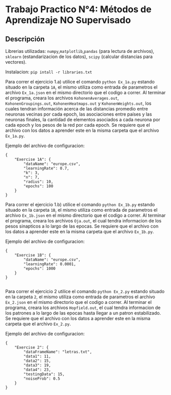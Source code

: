 # Trabajo Practico N°4: Métodos de Aprendizaje NO Supervisado

## Descripción

Librerias utilizadas: `numpy`,`matplotlib`,`pandas` (para lectura de archivos), `sklearn` (estandarizacion de los datos), `scipy` (calcular distancias para vectores).

Instalacion: `pip intall -r libraries.txt`

Para correr el ejercicio 1.a) utilice el comando `python Ex_1a.py` estando situado en la carpeta `1A`, el mismo utiliza como entrada de parametros el archivo `Ex_1a.json` en el mismo directorio que el codigo a correr. Al terminar el programa, creara los archivos `KohonenAverages.out`, `KohonenGroupings.out`, `KohonenHeatmaps.out` y `KohonenWeights.out`, los cuales tendran información acerca de las distancias promedio entre neuronas vecinas por cada epoch, las asociaciones entre países y las neuronas finales, la cantidad de elementos asociados a cada neurona por cada epoch y los pesos de la red por cada epoch.
Se requiere que el archivo con los datos a aprender este en la misma carpeta que el archivo `Ex_1a.py`.

Ejemplo del archivo de configuracion:

```
{
	"Exercise 1A": {
		"dataName": "europe.csv",
		"learningRate": 0.7,
		"k": 3,
		"n": 7,
		"radius": 10,
		"epochs": 100
	}
}

```

Para correr el ejercicio 1.b) utilice el comando `python Ex_1b.py` estando situado en la carpeta `1B`, el mismo utiliza como entrada de parametros el archivo `Ex_1b.json` en el mismo directorio que el codigo a correr. Al terminar el programa, creara los archivos `Oja.out`, el cual tendra informacion de los pesos sinapticos a lo largo de las epocas.
Se requiere que el archivo con los datos a aprender este en la misma carpeta que el archivo `Ex_1b.py`.

Ejemplo del archivo de configuracion:

```
{
	"Exercise 1B": {
		"dataName": "europe.csv",
		"learningRate": 0.0001,
		"epochs": 1000
	}
}


```

Para correr el ejercicio 2 utilice el comando `python Ex_2.py` estando situado en la carpeta `2`, el mismo utiliza como entrada de parametros el archivo `Ex_2.json` en el mismo directorio que el codigo a correr. Al terminar el programa, creara los archivos `Hopfield.out`, el cual tendra informacion de los patrones a lo largo de las epocas hasta llegar a un patron estabilizado.
Se requiere que el archivo con los datos a aprender este en la misma carpeta que el archivo `Ex_2.py`.

Ejemplo del archivo de configuracion:

```
{
	"Exercise 2": {
		"dataFrameName": "letras.txt",
		"data1": 11,
		"data2": 15,
		"data3": 19,
		"data4": 23,
		"testingData": 15,
		"noiseProb": 0.5
	}
}


```
